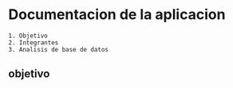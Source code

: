 # Documentacion de la aplicacion
    1. Objetivo
    2. Integrantes 
    3. Analisis de base de datos 
## objetivo 
